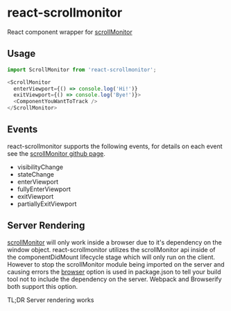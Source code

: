 # react-scrollmonitor

React component wrapper for [scrollMonitor](https://github.com/stutrek/scrollMonitor)

## Usage

```javascript
import ScrollMonitor from 'react-scrollmonitor';

<ScrollMonitor
  enterViewport={() => console.log('Hi!')}
  exitViewport={() => console.log('Bye!')}>
  <ComponentYouWantToTrack />
</ScrollMonitor>
```

## Events

react-scrollmonitor supports the following events, for details on each event see the [scrollMonitor github page](https://github.com/stutrek/scrollMonitor).

* visibilityChange
* stateChange
* enterViewport
* fullyEnterViewport
* exitViewport
* partiallyExitViewport

## Server Rendering

[scrollMonitor](https://github.com/stutrek/scrollMonitor) will only work inside a browser due to it's dependency on the window object. react-scrollmonitor utilizes the scrollMonitor api inside of the componentDidMount lifecycle stage which will only run on the client. However to stop the scrollMonitor module being imported on the server and causing errors the [browser](https://github.com/defunctzombie/package-browser-field-spec) option is used in package.json to tell your build tool not to include the dependency on the server. Webpack and Browserify both support this option.

TL;DR Server rendering works
